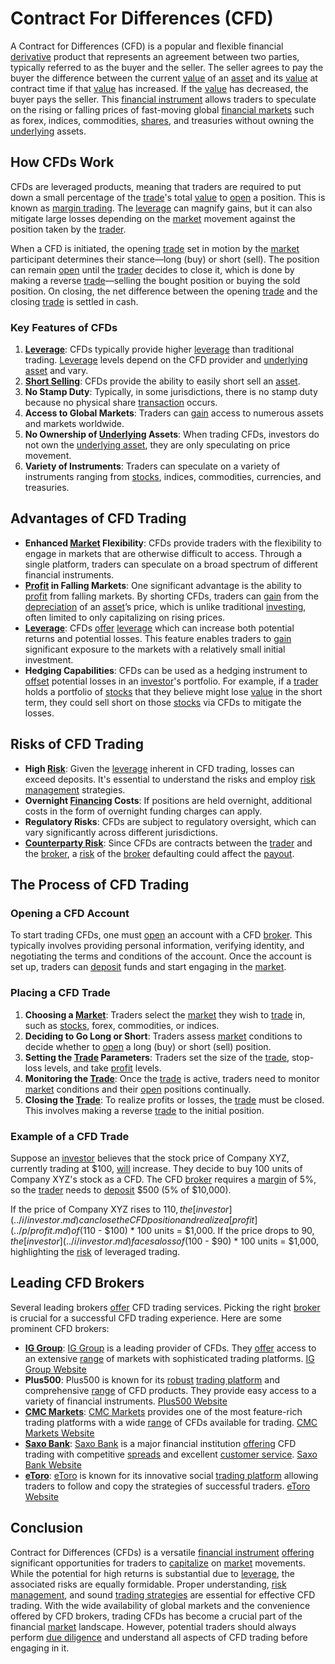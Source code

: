 # Contract For Differences (CFD)

A Contract for Differences (CFD) is a popular and flexible financial [derivative](../d/derivative.md) product that represents an agreement between two parties, typically referred to as the buyer and the seller. The seller agrees to pay the buyer the difference between the current [value](../v/value.md) of an [asset](../a/asset.md) and its [value](../v/value.md) at contract time if that [value](../v/value.md) has increased. If the [value](../v/value.md) has decreased, the buyer pays the seller. This [financial instrument](../f/financial_instrument.md) allows traders to speculate on the rising or falling prices of fast-moving global [financial markets](../f/financial_market.md) such as forex, indices, commodities, [shares](../s/shares.md), and treasuries without owning the [underlying](../u/underlying.md) assets.

## How CFDs Work

CFDs are leveraged products, meaning that traders are required to put down a small percentage of the [trade](../t/trade.md)'s total [value](../v/value.md) to [open](../o/open.md) a position. This is known as [margin trading](../m/margin_trading.md). The [leverage](../l/leverage.md) can magnify gains, but it can also mitigate large losses depending on the [market](../m/market.md) movement against the position taken by the [trader](../t/trader.md). 

When a CFD is initiated, the opening [trade](../t/trade.md) set in motion by the [market](../m/market.md) participant determines their stance—long (buy) or short (sell). The position can remain [open](../o/open.md) until the [trader](../t/trader.md) decides to close it, which is done by making a reverse [trade](../t/trade.md)—selling the bought position or buying the sold position. On closing, the net difference between the opening [trade](../t/trade.md) and the closing [trade](../t/trade.md) is settled in cash.

### Key Features of CFDs

1. **[Leverage](../l/leverage.md)**: CFDs typically provide higher [leverage](../l/leverage.md) than traditional trading. [Leverage](../l/leverage.md) levels depend on the CFD provider and [underlying asset](../u/underlying_asset.md) and vary.
2. **[Short Selling](../s/short_selling.md)**: CFDs provide the ability to easily short sell an [asset](../a/asset.md).
3. **No Stamp Duty**: Typically, in some jurisdictions, there is no stamp duty because no physical share [transaction](../t/transaction.md) occurs.
4. **Access to Global Markets**: Traders can [gain](../g/gain.md) access to numerous assets and markets worldwide.
5. **No Ownership of [Underlying](../u/underlying.md) Assets**: When trading CFDs, investors do not own the [underlying asset](../u/underlying_asset.md), they are only speculating on price movement.
6. **Variety of Instruments**: Traders can speculate on a variety of instruments ranging from [stocks](../s/stock.md), indices, commodities, currencies, and treasuries.

## Advantages of CFD Trading

- **Enhanced [Market](../m/market.md) Flexibility**: CFDs provide traders with the flexibility to engage in markets that are otherwise difficult to access. Through a single platform, traders can speculate on a broad spectrum of different financial instruments.
- **[Profit](../p/profit.md) in Falling Markets**: One significant advantage is the ability to [profit](../p/profit.md) from falling markets. By shorting CFDs, traders can [gain](../g/gain.md) from the [depreciation](../d/depreciation.md) of an [asset](../a/asset.md)’s price, which is unlike traditional [investing](../i/investing.md), often limited to only capitalizing on rising prices.
- **[Leverage](../l/leverage.md)**: CFDs [offer](../o/offer.md) [leverage](../l/leverage.md) which can increase both potential returns and potential losses. This feature enables traders to [gain](../g/gain.md) significant exposure to the markets with a relatively small initial investment.
- **Hedging Capabilities**: CFDs can be used as a hedging instrument to [offset](../o/offset.md) potential losses in an [investor](../i/investor.md)'s portfolio. For example, if a [trader](../t/trader.md) holds a portfolio of [stocks](../s/stock.md) that they believe might lose [value](../v/value.md) in the short term, they could sell short on those [stocks](../s/stock.md) via CFDs to mitigate the losses.

## Risks of CFD Trading

- **High [Risk](../r/risk.md)**: Given the [leverage](../l/leverage.md) inherent in CFD trading, losses can exceed deposits. It's essential to understand the risks and employ [risk management](../r/risk_management.md) strategies.
- **Overnight [Financing](../f/financing.md) Costs**: If positions are held overnight, additional costs in the form of overnight funding charges can apply.
- **Regulatory Risks**: CFDs are subject to regulatory oversight, which can vary significantly across different jurisdictions.
- **[Counterparty Risk](../c/counterparty_risk.md)**: Since CFDs are contracts between the [trader](../t/trader.md) and the [broker](../b/broker.md), a [risk](../r/risk.md) of the [broker](../b/broker.md) defaulting could affect the [payout](../p/payout.md).

## The Process of CFD Trading

### Opening a CFD Account

To start trading CFDs, one must [open](../o/open.md) an account with a CFD [broker](../b/broker.md). This typically involves providing personal information, verifying identity, and negotiating the terms and conditions of the account. Once the account is set up, traders can [deposit](../d/deposit.md) funds and start engaging in the [market](../m/market.md).

### Placing a CFD Trade

1. **Choosing a [Market](../m/market.md)**: Traders select the [market](../m/market.md) they wish to [trade](../t/trade.md) in, such as [stocks](../s/stock.md), forex, commodities, or indices.
2. **Deciding to Go Long or Short**: Traders assess [market](../m/market.md) conditions to decide whether to [open](../o/open.md) a long (buy) or short (sell) position.
3. **Setting the [Trade](../t/trade.md) Parameters**: Traders set the size of the [trade](../t/trade.md), stop-loss levels, and take [profit](../p/profit.md) levels.
4. **Monitoring the [Trade](../t/trade.md)**: Once the [trade](../t/trade.md) is active, traders need to monitor [market](../m/market.md) conditions and their [open](../o/open.md) positions continually.
5. **Closing the [Trade](../t/trade.md)**: To realize profits or losses, the [trade](../t/trade.md) must be closed. This involves making a reverse [trade](../t/trade.md) to the initial position.

### Example of a CFD Trade

Suppose an [investor](../i/investor.md) believes that the stock price of Company XYZ, currently trading at $100, [will](../w/will.md) increase. They decide to buy 100 units of Company XYZ's stock as a CFD. The CFD [broker](../b/broker.md) requires a [margin](../m/margin.md) of 5%, so the [trader](../t/trader.md) needs to [deposit](../d/deposit.md) $500 (5% of $10,000).

If the price of Company XYZ rises to $110, the [investor](../i/investor.md) can close the CFD position and realize a [profit](../p/profit.md) of ($110 - $100) * 100 units = $1,000. If the price drops to $90, the [investor](../i/investor.md) faces a loss of ($100 - $90) * 100 units = $1,000, highlighting the [risk](../r/risk.md) of leveraged trading.

## Leading CFD Brokers

Several leading brokers [offer](../o/offer.md) CFD trading services. Picking the right [broker](../b/broker.md) is crucial for a successful CFD trading experience. Here are some prominent CFD brokers:

- **[IG Group](../i/ig_group.md)**: [IG Group](../i/ig_group.md) is a leading provider of CFDs. They [offer](../o/offer.md) access to an extensive [range](../r/range.md) of markets with sophisticated trading platforms. [IG Group Website](https://www.ig.com/)
- **Plus500**: Plus500 is known for its [robust](../r/robust.md) [trading platform](../t/trading_platform.md) and comprehensive [range](../r/range.md) of CFD products. They provide easy access to a variety of financial instruments. [Plus500 Website](https://www.plus500.com/)
- **[CMC Markets](../c/cmc_markets.md)**: [CMC Markets](../c/cmc_markets.md) provides one of the most feature-rich trading platforms with a wide [range](../r/range.md) of CFDs available for trading. [CMC Markets Website](https://www.cmcmarkets.com/)
- **[Saxo Bank](../s/saxo_bank.md)**: [Saxo Bank](../s/saxo_bank.md) is a major financial institution [offering](../o/offering.md) CFD trading with competitive [spreads](../s/spreads.md) and excellent [customer service](../c/customer_service.md). [Saxo Bank Website](https://www.home.saxo/)
- **[eToro](../e/etoro.md)**: [eToro](../e/etoro.md) is known for its innovative social [trading platform](../t/trading_platform.md) allowing traders to follow and copy the strategies of successful traders. [eToro Website](https://www.etoro.com/)

## Conclusion

Contract for Differences (CFDs) is a versatile [financial instrument](../f/financial_instrument.md) [offering](../o/offering.md) significant opportunities for traders to [capitalize](../c/capitalize.md) on [market](../m/market.md) movements. While the potential for high returns is substantial due to [leverage](../l/leverage.md), the associated risks are equally formidable. Proper understanding, [risk management](../r/risk_management.md), and sound [trading strategies](../t/trading_strategies.md) are essential for effective CFD trading. With the wide availability of global markets and the convenience offered by CFD brokers, trading CFDs has become a crucial part of the financial [market](../m/market.md) landscape. However, potential traders should always perform [due diligence](../d/due_diligence.md) and understand all aspects of CFD trading before engaging in it.